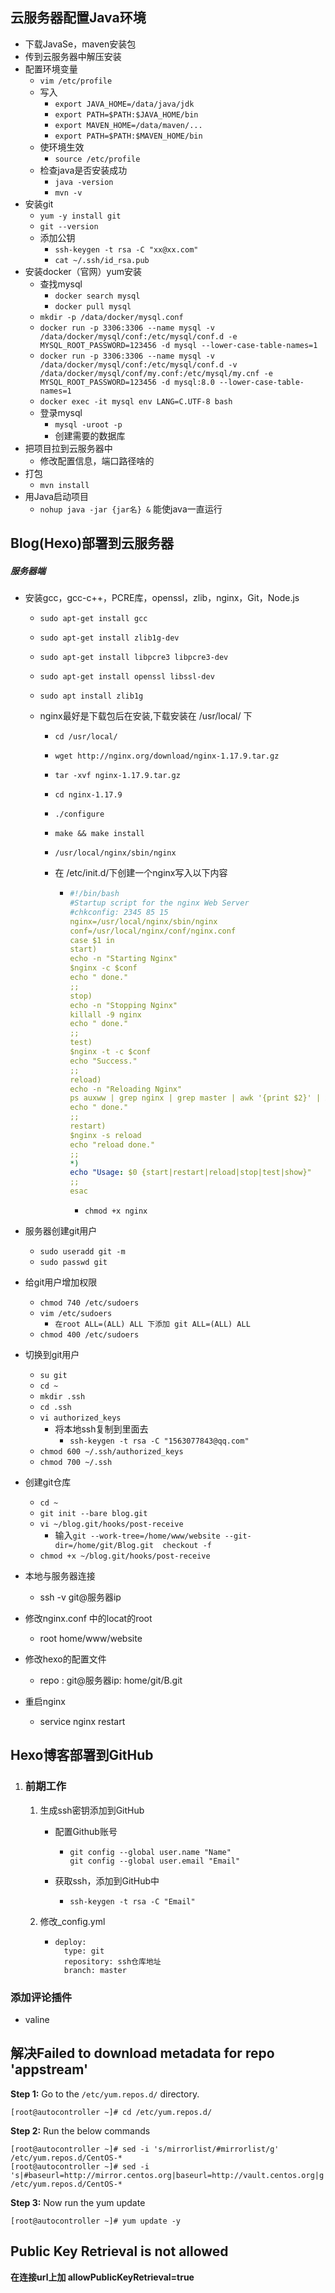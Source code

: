 ## 云服务器配置Java环境

- 下载JavaSe，maven安装包
- 传到云服务器中解压安装
- 配置环境变量
  - `vim /etc/profile`
  - 写入
    - `export JAVA_HOME=/data/java/jdk`
    - `export PATH=$PATH:$JAVA_HOME/bin`
    - `export MAVEN_HOME=/data/maven/...`
    - `export PATH=$PATH:$MAVEN_HOME/bin`
  - 使环境生效
    - `source /etc/profile`
  - 检查java是否安装成功
    - `java -version`
    - `mvn -v`
- 安装git
  - `yum -y install git`
  - `git --version`
  - 添加公钥
    - `ssh-keygen -t rsa -C "xx@xx.com"`
    - `cat ~/.ssh/id_rsa.pub`
- 安装docker（官网）yum安装
  - 查找mysql
    - `docker search mysql`
    - `docker pull mysql`
  - `mkdir -p /data/docker/mysql.conf`
  - `docker run -p 3306:3306 --name mysql -v /data/docker/mysql/conf:/etc/mysql/conf.d -e MYSQL_ROOT_PASSWORD=123456 -d mysql --lower-case-table-names=1`
  - `docker run -p 3306:3306 --name mysql -v /data/docker/mysql/conf:/etc/mysql/conf.d -v /data/docker/mysql/conf/my.conf:/etc/mysql/my.cnf -e MYSQL_ROOT_PASSWORD=123456 -d mysql:8.0 --lower-case-table-names=1`
  - `docker exec -it mysql env LANG=C.UTF-8 bash`
  - 登录mysql
    - `mysql -uroot -p`
    - 创建需要的数据库
- 把项目拉到云服务器中
  - 修改配置信息，端口路径啥的
- 打包
  - `mvn install`
- 用Java启动项目
  - `nohup java -jar {jar名} &`    能使java一直运行

## Blog(Hexo)部署到云服务器		

##### 服务器端

- 安装gcc，gcc-c++，PCRE库，openssl，zlib，nginx，Git，Node.js

  - `sudo apt-get install gcc`

  - `sudo apt-get install zlib1g-dev`

  - `sudo apt-get install libpcre3 libpcre3-dev  `

  - `sudo apt-get install openssl libssl-dev  `

  - `sudo apt install zlib1g`

  - nginx最好是下载包后在安装,下载安装在 /usr/local/ 下

    - `cd /usr/local/`

    - `wget http://nginx.org/download/nginx-1.17.9.tar.gz`

    - `tar -xvf nginx-1.17.9.tar.gz`

    - `cd nginx-1.17.9`

    - `./configure`

    - `make && make install`

    - `/usr/local/nginx/sbin/nginx`

    - 在 /etc/init.d/下创建一个nginx写入以下内容

      - ```yaml
        #!/bin/bash
        #Startup script for the nginx Web Server
        #chkconfig: 2345 85 15
        nginx=/usr/local/nginx/sbin/nginx
        conf=/usr/local/nginx/conf/nginx.conf
        case $1 in 
        start)
        echo -n "Starting Nginx"
        $nginx -c $conf
        echo " done."
        ;;
        stop)
        echo -n "Stopping Nginx"
        killall -9 nginx
        echo " done."
        ;;
        test)
        $nginx -t -c $conf
        echo "Success."
        ;;
        reload)
        echo -n "Reloading Nginx"
        ps auxww | grep nginx | grep master | awk '{print $2}' | xargs kill -HUP
        echo " done."
        ;;
        restart)
        $nginx -s reload
        echo "reload done."
        ;;
        *)
        echo "Usage: $0 {start|restart|reload|stop|test|show}"
        ;;
        esac
        ```

        - `chmod +x nginx`

- 服务器创建git用户

  - `sudo useradd git -m`
  - `sudo passwd git `

- 给git用户增加权限

  - `chmod 740 /etc/sudoers`
  - `vim /etc/sudoers`
    - `在root ALL=(ALL) ALL 下添加 git ALL=(ALL) ALL`
  - `chmod 400 /etc/sudoers`

- 切换到git用户

  - `su git `
  - `cd ~`
  - `mkdir .ssh`
  - `cd .ssh`
  - `vi authorized_keys`
    - 将本地ssh复制到里面去
      - `ssh-keygen -t rsa -C "1563077843@qq.com" `
  - `chmod 600 ~/.ssh/authorized_keys`
  - `chmod 700 ~/.ssh`

- 创建git仓库

  - `cd ~`
  - `git init --bare blog.git`
  - `vi ~/blog.git/hooks/post-receive`
    - 输入`git --work-tree=/home/www/website --git-dir=/home/git/Blog.git  checkout -f`
  - `chmod +x ~/blog.git/hooks/post-receive`

- 本地与服务器连接

  - ssh -v  git@服务器ip

- 修改nginx.conf 中的locat的root

  - root home/www/website

- 修改hexo的配置文件

  - repo : git@服务器ip: home/git/B.git

- 重启nginx

  - service nginx restart

## Hexo博客部署到GitHub

1. ### 前期工作

   1. 生成ssh密钥添加到GitHub

      - 配置Github账号

        - ```
          git config --global user.name "Name"		
          git config --global user.email "Email"
          ```

      - 获取ssh，添加到GitHub中

        - ```
          ssh-keygen -t rsa -C "Email"			
          ```

   2. 修改_config.yml

      - ```
        deploy:
          type: git
          repository: ssh仓库地址
          branch: master
        ```

### 添加评论插件

- valine

## 解决Failed to download metadata for repo 'appstream'

**Step 1:** Go to the `/etc/yum.repos.d/` directory.

```
[root@autocontroller ~]# cd /etc/yum.repos.d/
```

**Step 2:** Run the below commands

```
[root@autocontroller ~]# sed -i 's/mirrorlist/#mirrorlist/g' /etc/yum.repos.d/CentOS-*
[root@autocontroller ~]# sed -i 's|#baseurl=http://mirror.centos.org|baseurl=http://vault.centos.org|g' /etc/yum.repos.d/CentOS-*
```

**Step 3:** Now run the yum update

```
[root@autocontroller ~]# yum update -y
```

## Public Key Retrieval is not allowed

**在连接url上加 allowPublicKeyRetrieval=true**





